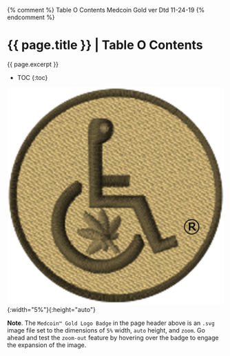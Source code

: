 {% comment %} Table O Contents Medcoin Gold ver Dtd 11-24-19 {% endcomment %}

# {{ page.title }} | Table O Contents

{{ page.excerpt }}

- TOC
{:toc}

![Medcoin™ Tangerine-Copper Logo Badge](../assets/img/svg/MMINAIL-Medcoin-Logo-Badge-Stitch-Circle-Trnsp-Gold-fede93-543-x-543.svg){:width="5%"}{:height="auto"}

**Note**. The `Medcoin™ Gold Logo Badge` in the page header above is an `.svg` image file set to the dimensions of `5%` width, `auto` height, and `zoom`. Go ahead and test the `zoom-out` feature by hovering over the badge to engage the expansion of the image.
